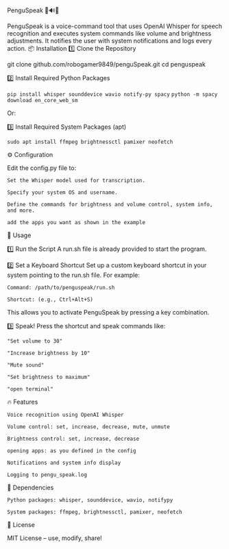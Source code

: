 
PenguSpeak 🐧🔊💡

PenguSpeak is a voice-command tool that uses OpenAI Whisper for speech recognition and executes system commands like volume and brightness adjustments. It notifies the user with system notifications and logs every action.
📦 Installation
1️⃣ Clone the Repository

git clone github.com/robogamer9849/penguSpeak.git
cd penguspeak

2️⃣ Install Required Python Packages

`pip install whisper sounddevice wavio notify-py spacy` <break/>
`python -m spacy download en_core_web_sm`

Or:

3️⃣ Install Required System Packages (apt)

`sudo apt install ffmpeg brightnessctl pamixer neofetch`

⚙️ Configuration

Edit the config.py file to:

    Set the Whisper model used for transcription.

    Specify your system OS and username.

    Define the commands for brightness and volume control, system info, and more.

    add the apps you want as shown in the example 

🚀 Usage

1️⃣ Run the Script
A run.sh file is already provided to start the program.

2️⃣ Set a Keyboard Shortcut
Set up a custom keyboard shortcut in your system pointing to the run.sh file. For example:

    Command: /path/to/penguspeak/run.sh

    Shortcut: (e.g., Ctrl+Alt+S)

This allows you to activate PenguSpeak by pressing a key combination.

3️⃣ Speak!
Press the shortcut and speak commands like:

    "Set volume to 30"

    "Increase brightness by 10"

    "Mute sound"

    "Set brightness to maximum"

    "open terminal"

🔥 Features

    Voice recognition using OpenAI Whisper

    Volume control: set, increase, decrease, mute, unmute

    Brightness control: set, increase, decrease

    opening apps: as you defined in the config

    Notifications and system info display

    Logging to pengu_speak.log

📝 Dependencies

    Python packages: whisper, sounddevice, wavio, notifypy

    System packages: ffmpeg, brightnessctl, pamixer, neofetch

🐧 License

MIT License – use, modify, share!
